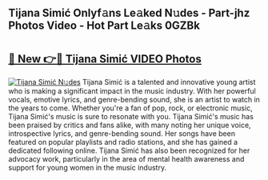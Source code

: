 ## Tijana Simić Onlyf𝚊ns Le𝚊ked N𝚞des - Part-jhz Photos Video - Hot Part Le𝚊ks 0GZBk

# <h2><a href="http://ab23324.deff.icu/?id=Tijana+Simi%c4%87">🔗 New 👉🔴 Tijana Simić VIDEO Photos</a></h2>

[![Tijana Simić N𝚞des](https://i.imgur.com/rIISA9y.gif)](http://ab23324.deff.icu/?id=Tijana+Simi%c4%87)
Tijana Simić is a talented and innovative young artist who is making a significant impact in the music industry. With her powerful vocals, emotive lyrics, and genre-bending sound, she is an artist to watch in the years to come. Whether you're a fan of pop, rock, or electronic music, Tijana Simić's music is sure to resonate with you. Tijana Simić's music has been praised by critics and fans alike, with many noting her unique voice, introspective lyrics, and genre-bending sound. Her songs have been featured on popular playlists and radio stations, and she has gained a dedicated following online. Tijana Simić has also been recognized for her advocacy work, particularly in the area of mental health awareness and support for young women in the music industry.
